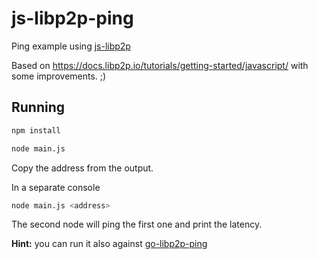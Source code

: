 # js-libp2p-ping

Ping example using [js-libp2p](https://github.com/libp2p/js-libp2p)

Based on https://docs.libp2p.io/tutorials/getting-started/javascript/ with some improvements. ;)

## Running

```sh
npm install
```

```sh
node main.js
```
Copy the address from the output.

In a separate console
```sh
node main.js <address>
```
The second node will ping the first one and print the latency.

**Hint:** you can run it also against [go-libp2p-ping](https://github.com/dotchev/go-libp2p-ping)